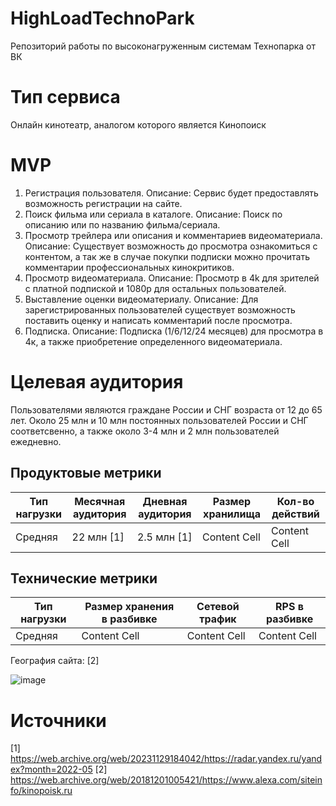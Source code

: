 # HighLoadTechnoPark
Репозиторий работы по высоконагруженным системам Технопарка от ВК

# Тип сервиса
Онлайн кинотеатр, аналогом которого является Кинопоиск 
# MVP
1) Регистрация пользователя.
Описание: Сервис будет предоставлять возможность регистрации на сайте.
2) Поиск фильма или сериала в каталоге.
Описание: Поиск по описанию или по названию фильма/сериала.
3) Просмотр трейлера или описания и комментариев видеоматериала.
Описание: Существует возможность до просмотра ознакомиться с контентом, а так же в случае покупки подписки можно прочитать комментарии профессиональных кинокритиков.
4) Просмотр видеоматериала.
Описание: Просмотр в 4k для зрителей с платной подпиской и 1080p для остальных пользователей.
5) Выставление оценки видеоматериалу.
Описание: Для зарегистрированных пользователей существует возможность поставить оценку и написать комментарий после просмотра.
6) Подписка.
Описание: Подписка (1/6/12/24 месяцев) для просмотра в 4к, а также приобретение определенного видеоматериала.
# Целевая аудитория
Пользователями являются граждане России и СНГ возраста от 12 до 65 лет. Около 25 млн и 10 млн постоянных пользователей России и СНГ соответсвенно, а также около 3-4 млн и 2 млн пользователей ежедневно.
## Продуктовые метрики
| Тип нагрузки | Месячная аудитория  | Дневная аудитория | Размер хранилища | Кол-во действий |
| ------------- | ------------- | ------------- | ------------- | ------------- | 
| Средняя | 22 млн [1] | 2.5 млн [1] | Content Cell  | Content Cell  |
## Технические метрики
| Тип нагрузки | Размер хранения в разбивке  | Сетевой трафик | RPS в разбивке |
| ------------- | ------------- | ------------- | ------------- |
| Средняя  | Content Cell  | Content Cell  | Content Cell  |

География сайта: [2] 


![image](https://github.com/user-attachments/assets/ebf25d48-de9a-46a1-917a-e1b4e0fcae6f)

# Источники 
[1] https://web.archive.org/web/20231129184042/https://radar.yandex.ru/yandex?month=2022-05
[2] https://web.archive.org/web/20181201005421/https://www.alexa.com/siteinfo/kinopoisk.ru 
